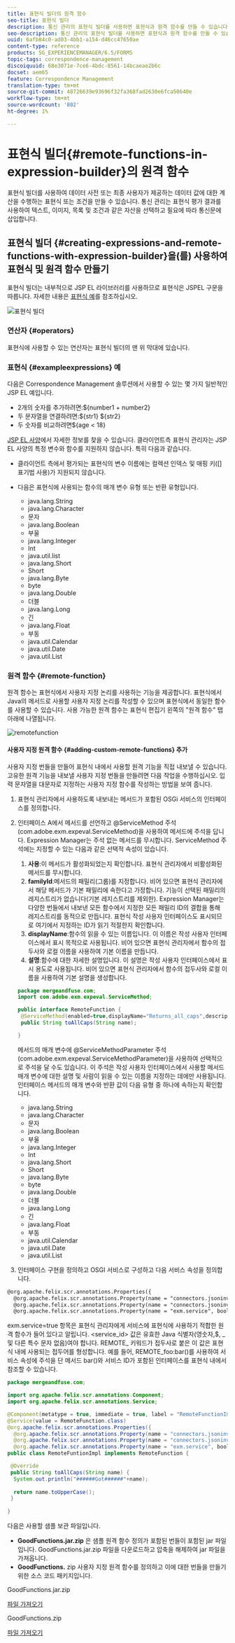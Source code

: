 ```yaml
---
title: 표현식 빌더의 원격 함수
seo-title: 표현식 빌더
description: 통신 관리의 표현식 빌더를 사용하면 표현식과 원격 함수를 만들 수 있습니다.
seo-description: 통신 관리의 표현식 빌더를 사용하면 표현식과 원격 함수를 만들 수 있습니다.
uuid: 6afb84c0-ad03-4bb1-a154-d46cc47650ae
content-type: reference
products: SG_EXPERIENCEMANAGER/6.5/FORMS
topic-tags: correspondence-management
discoiquuid: 68e3071e-7ce6-4bdc-8561-14bcaeae2b6c
docset: aem65
feature: Correspondence Management
translation-type: tm+mt
source-git-commit: 48726639e93696f32fa368fad2630e6fca50640e
workflow-type: tm+mt
source-wordcount: '802'
ht-degree: 1%

---
```



# 표현식 빌더{#remote-functions-in-expression-builder}의 원격 함수

표현식 빌더를 사용하여 데이터 사전 또는 최종 사용자가 제공하는 데이터 값에 대한 계산을 수행하는 표현식 또는 조건을 만들 수 있습니다. 통신 관리는 표현식 평가 결과를 사용하여 텍스트, 이미지, 목록 및 조건과 같은 자산을 선택하고 필요에 따라 통신문에 삽입합니다.

## 표현식 빌더 {#creating-expressions-and-remote-functions-with-expression-builder}을(를) 사용하여 표현식 및 원격 함수 만들기

표현식 빌더는 내부적으로 JSP EL 라이브러리를 사용하므로 표현식은 JSPEL 구문을 따릅니다. 자세한 내용은 [표현식 예](#exampleexpressions)를 참조하십시오.

![표현식 빌더](assets/expressionbuilder.png)

### 연산자 {#operators}

표현식에 사용할 수 있는 연산자는 표현식 빌더의 맨 위 막대에 있습니다.

### 표현식 {#exampleexpressions} 예

다음은 Correspondence Management 솔루션에서 사용할 수 있는 몇 가지 일반적인 JSP EL 예입니다.

* 2개의 숫자를 추가하려면:${number1 + number2}
* 두 문자열을 연결하려면:${str1} ${str2}
* 두 숫자를 비교하려면${age &lt; 18}

[JSP EL 사양](https://download.oracle.com/otn-pub/jcp/jsp-2.1-fr-spec-oth-JSpec/jsp-2_1-fr-spec-el.pdf)에서 자세한 정보를 찾을 수 있습니다. 클라이언트측 표현식 관리자는 JSP EL 사양의 특정 변수와 함수를 지원하지 않습니다. 특히 다음과 같습니다.

* 클라이언트 측에서 평가되는 표현식의 변수 이름에는 컬렉션 인덱스 및 매핑 키([] 표기법 사용)가 지원되지 않습니다.
* 다음은 표현식에 사용되는 함수의 매개 변수 유형 또는 반환 유형입니다.

   * java.lang.String
   * java.lang.Character
   * 문자
   * java.lang.Boolean
   * 부울
   * java.lang.Integer
   * Int
   * java.util.list
   * java.lang.Short
   * Short
   * java.lang.Byte
   * byte
   * java.lang.Double
   * 더블
   * java.lang.Long
   * 긴
   * java.lang.Float
   * 부동
   * java.util.Calendar
   * java.util.Date
   * java.util.List

### 원격 함수 {#remote-function}

원격 함수는 표현식에서 사용자 지정 논리를 사용하는 기능을 제공합니다. 표현식에서 Java의 메서드로 사용할 사용자 지정 논리를 작성할 수 있으며 표현식에서 동일한 함수를 사용할 수 있습니다. 사용 가능한 원격 함수는 표현식 편집기 왼쪽의 &quot;원격 함수&quot; 탭 아래에 나열됩니다.

![remotefunction](assets/remotefunction.png)

#### 사용자 지정 원격 함수 {#adding-custom-remote-functions} 추가

사용자 지정 번들을 만들어 표현식 내에서 사용할 원격 기능을 직접 내보낼 수 있습니다. 고유한 원격 기능을 내보낼 사용자 지정 번들을 만들려면 다음 작업을 수행하십시오. 입력 문자열을 대문자로 지정하는 사용자 지정 함수를 작성하는 방법을 보여 줍니다.

1. 표현식 관리자에서 사용하도록 내보내는 메서드가 포함된 OSGi 서비스의 인터페이스를 정의합니다.
1. 인터페이스 A에서 메서드를 선언하고 @ServiceMethod 주석(com.adobe.exm.expeval.ServiceMethod)을 사용하여 메서드에 주석을 답니다. Expression Manager는 주석 없는 메서드를 무시합니다. ServiceMethod 주석에는 지정할 수 있는 다음과 같은 선택적 속성이 있습니다.

   1. **사용**:이 메서드가 활성화되었는지 확인합니다. 표현식 관리자에서 비활성화된 메서드를 무시합니다.
   1. **familyId**:메서드의 패밀리(그룹)를 지정합니다. 비어 있으면 표현식 관리자에서 해당 메서드가 기본 패밀리에 속한다고 가정합니다. 기능이 선택된 패밀리의 레지스트리가 없습니다(기본 레지스트리를 제외한). Expression Manager는 다양한 번들에서 내보낸 모든 함수에서 지정한 모든 패밀리 ID의 결합을 통해 레지스트리를 동적으로 만듭니다. 표현식 작성 사용자 인터페이스도 표시되므로 여기에서 지정하는 ID가 읽기 적절한지 확인합니다.
   1. **displayName**:함수의 읽을 수 있는 이름입니다. 이 이름은 작성 사용자 인터페이스에서 표시 목적으로 사용됩니다. 비어 있으면 표현식 관리자에서 함수의 접두사와 로컬 이름을 사용하여 기본 이름을 만듭니다.
   1. **설명**:함수에 대한 자세한 설명입니다. 이 설명은 작성 사용자 인터페이스에서 표시 용도로 사용됩니다. 비어 있으면 표현식 관리자에서 함수의 접두사와 로컬 이름을 사용하여 기본 설명을 생성합니다.

   ```java
   package mergeandfuse.com;
   import com.adobe.exm.expeval.ServiceMethod;
   
   public interface RemoteFunction {
    @ServiceMethod(enabled=true,displayName="Returns_all_caps",description="Function to convert to all CAPS", familyId="remote")
    public String toAllCaps(String name);
   
   }
   ```

   메서드의 매개 변수에 @ServiceMethodParameter 주석(com.adobe.exm.expeval.ServiceMethodParameter)을 사용하여 선택적으로 주석을 달 수도 있습니다. 이 주석은 작성 사용자 인터페이스에서 사용할 메서드 매개 변수에 대한 설명 및 사람이 읽을 수 있는 이름을 지정하는 데에만 사용됩니다. 인터페이스 메서드의 매개 변수와 반환 값이 다음 유형 중 하나에 속하는지 확인합니다.

   * java.lang.String
   * java.lang.Character
   * 문자
   * java.lang.Boolean
   * 부울
   * java.lang.Integer
   * Int
   * java.lang.Short
   * Short
   * java.lang.Byte
   * byte
   * java.lang.Double
   * 더블
   * java.lang.Long
   * 긴
   * java.lang.Float
   * 부동
   * java.util.Calendar
   * java.util.Date
   * java.util.List


1. 인터페이스 구현을 정의하고 OSGI 서비스로 구성하고 다음 서비스 속성을 정의합니다.

```jsp
@org.apache.felix.scr.annotations.Properties({
  @org.apache.felix.scr.annotations.Property(name = "connectors.jsoninvoker", boolValue = true),
  @org.apache.felix.scr.annotations.Property(name = "connectors.jsoninvoker.alias", value = "<service_id>"),
  @org.apache.felix.scr.annotations.Property(name = "exm.service", boolValue = true)})
```

exm.service=true 항목은 표현식 관리자에게 서비스에 표현식에 사용하기 적합한 원격 함수가 들어 있다고 알립니다. &lt;service_id> 값은 유효한 Java 식별자(영숫자,$, _ 및 다른 특수 문자 없음)여야 합니다. REMOTE_ 키워드가 접두사로 붙은 이 값은 표현식 내에 사용되는 접두어를 형성합니다. 예를 들어, REMOTE_foo:bar()를 사용하여 서비스 속성에 주석을 단 메서드 bar()와 서비스 ID가 포함된 인터페이스를 표현식 내에서 참조할 수 있습니다.

```java
package mergeandfuse.com;

import org.apache.felix.scr.annotations.Component;
import org.apache.felix.scr.annotations.Service;

@Component(metatype = true, immediate = true, label = "RemoteFunctionImpl")
@Service(value = RemoteFunction.class)
@org.apache.felix.scr.annotations.Properties({
  @org.apache.felix.scr.annotations.Property(name = "connectors.jsoninvoker", boolValue = true),
  @org.apache.felix.scr.annotations.Property(name = "connectors.jsoninvoker.alias", value = "test1"),
  @org.apache.felix.scr.annotations.Property(name = "exm.service", boolValue = true)})
public class RemoteFuntionImpl implements RemoteFunction {

 @Override
 public String toAllCaps(String name) {
  System.out.println("######Got######"+name);
  
  return name.toUpperCase();
 }
 
}
```

다음은 사용할 샘플 보관 파일입니다.

* **GoodFunctions.jar.zip** 은 샘플 원격 함수 정의가 포함된 번들이 포함된 jar 파일입니다. GoodFunctions.jar.zip 파일을 다운로드하고 압축을 해제하여 jar 파일을 가져옵니다.
* **GoodFunctions.** zip 사용자 지정 원격 함수를 정의하고 이에 대한 번들을 만들기 위한 소스 코드 패키지입니다.

GoodFunctions.jar.zip

[파일 가져오기](assets/goodfunctions.jar.zip)

GoodFunctions.zip

[파일 가져오기](assets/goodfunctions.zip)
